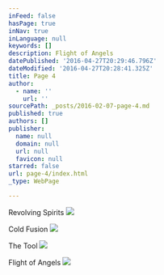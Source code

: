 ```yaml
---
inFeed: false
hasPage: true
inNav: true
inLanguage: null
keywords: []
description: Flight of Angels
datePublished: '2016-04-27T20:29:46.796Z'
dateModified: '2016-04-27T20:28:41.325Z'
title: Page 4
author:
  - name: ''
    url: ''
sourcePath: _posts/2016-02-07-page-4.md
published: true
authors: []
publisher:
  name: null
  domain: null
  url: null
  favicon: null
starred: false
url: page-4/index.html
_type: WebPage

---
```

Revolving Spirits
![](https://the-grid-user-content.s3-us-west-2.amazonaws.com/9406d304-60f0-4cc0-9f52-d6fac4357432.jpg)

Cold Fusion
![](https://the-grid-user-content.s3-us-west-2.amazonaws.com/3e78c8a6-a393-4f98-9fe9-e49cb035cccb.jpg)

The Tool
![](https://the-grid-user-content.s3-us-west-2.amazonaws.com/6f7281d7-75a0-4de7-87f1-ebbf4839aea3.jpg)

Flight of Angels
![](https://s3-us-west-2.amazonaws.com/the-grid-img/p/fb03910fb5ef19c82956d0b3e8d16d44040548a5.png)